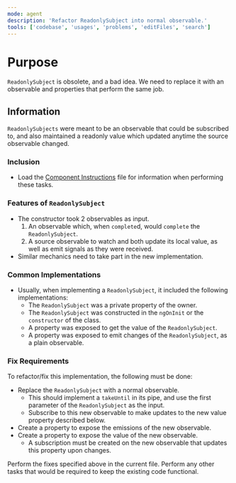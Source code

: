 ```yaml
---
mode: agent
description: 'Refactor ReadonlySubject into normal observable.'
tools: ['codebase', 'usages', 'problems', 'editFiles', 'search']
---
```


# Purpose
`ReadonlySubject` is obsolete, and a bad idea.  We need to replace it with an observable and properties that perform the same job.

## Information
`ReadonlySubjects` were meant to be an observable that could be subscribed to, and also maintained a readonly value which updated anytime the source observable changed.

### Inclusion
  - Load the [Component Instructions](../instructions/component-ts.instructions.md) file for information when performing these tasks.

### Features of `ReadonlySubject`
  - The constructor took 2 observables as input.
    1. An observable which, when `complete`d, would `complete` the `ReadonlySubject`.
    2. A source observable to watch and both update its local value, as well as emit signals as they were received.
  - Similar mechanics need to take part in the new implementation.

### Common Implementations
  - Usually, when implementing a `ReadonlySubject`, it included the following implementations:
    - The `ReadonlySubject` was a private property of the owner.
    - The `ReadonlySubject` was constructed in the `ngOnInit` or the `constructor` of the class.
    - A property was exposed to get the value of the `ReadonlySubject`.
    - A property was exposed to emit changes of the `ReadonlySubject`, as a plain observable.

### Fix Requirements
To refactor/fix this implementation, the following must be done:
  - Replace the `ReadonlySubject` with a normal observable.
    - This should implement a `takeUntil` in its pipe, and use the first parameter of the `ReadonlySubject` as the input.
    - Subscribe to this new observable to make updates to the new value property described below.
  - Create a property to expose the emissions of the new observable.
  - Create a property to expose the value of the new observable.
    - A subscription must be created on the new observable that updates this property upon changes.

Perform the fixes specified above in the current file.  Perform any other tasks that would be required to keep the existing code functional.